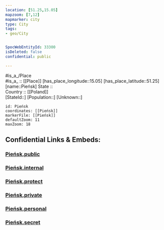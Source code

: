 ```yaml
---
location: [51.25,15.05] 
mapzoom: [7,12] 
mapmarker: city 
type: City
tags:
- geo/City


SpocWebEntityId: 33300
isDeleted: false
confidential: public

---
```

#is_a_/Place  
#is_a_ :: [[Place]] 
[has_place_longitude::15.05] 
[has_place_latitude::51.25] 
[name::Pieńsk] 
State ::  
Country :: [[Poland]]  
[StateId::] 
[Population::] 
[Unknown::] 


```leaflet
id: Pieńsk
coordinates: [[Pieńsk]] 
markerFile: [[Pieńsk]] 
defaultZoom: 11 
maxZoom: 18
```


## Confidential Links & Embeds: 

### [Pieńsk.public](/_public/\Earth\Continent\Europe\Europe~East\Poland\Provinces~Poland\Lower_Silesian\CityPieńsk.public.md) 

### [Pieńsk.internal](/_internal/\Earth\Continent\Europe\Europe~East\Poland\Provinces~Poland\Lower_Silesian\CityPieńsk.internal.md) 

### [Pieńsk.protect](/_protect/\Earth\Continent\Europe\Europe~East\Poland\Provinces~Poland\Lower_Silesian\CityPieńsk.protect.md) 

### [Pieńsk.private](/_private/\Earth\Continent\Europe\Europe~East\Poland\Provinces~Poland\Lower_Silesian\CityPieńsk.private.md) 

### [Pieńsk.personal](/_personal/\Earth\Continent\Europe\Europe~East\Poland\Provinces~Poland\Lower_Silesian\CityPieńsk.personal.md) 

### [Pieńsk.secret](/_secret/\Earth\Continent\Europe\Europe~East\Poland\Provinces~Poland\Lower_Silesian\CityPieńsk.secret.md)

